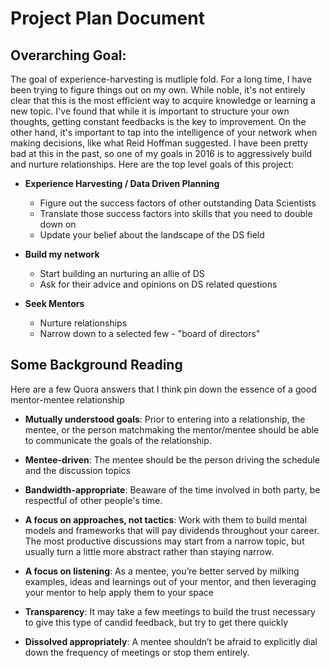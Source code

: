 # Project Plan Document

## Overarching Goal:

The goal of experience-harvesting is mutliple fold. For a long time, I have been trying to figure things out on my own. While noble, it's not entirely clear that this is the most efficient way to acquire knowledge or learning a new topic. I've found that while it is important to structure your own thoughts, getting constant feedbacks is the key to improvement. On the other hand, it's important to tap into the intelligence of your network when making decisions, like what Reid Hoffman suggested. I have been pretty bad at this in the past, so one of my goals in 2016 is to aggressively build and nurture relationships. Here are the top level goals of this project:

* **Experience Harvesting / Data Driven Planning**
	* Figure out the success factors of other outstanding Data Scientists
	* Translate those success factors into skills that you need to double down on
	* Update your belief about the landscape of the DS field

* **Build my network**
	* Start building an nurturing an allie of DS
	* Ask for their advice and opinions on DS related questions

* **Seek Mentors**
	* Nurture relationships
	* Narrow down to a selected few - "board of directors"

## Some Background Reading

Here are a few Quora answers that I think pin down the essence of a good mentor-mentee relationship

* **Mutually understood goals**: Prior to entering into a relationship, the mentee, or the person matchmaking the mentor/mentee should be able to communicate the goals of the relationship.

* **Mentee-driven**: The mentee should be the person driving the schedule and the discussion topics

* **Bandwidth-appropriate**: Beaware of the time involved in both party, be respectful of other people's time.

* **A focus on approaches, not tactics**: Work with them to build mental models and frameworks that will pay dividends throughout your career. The most productive discussions may start from a narrow topic, but usually turn a little more abstract rather than staying narrow.

* **A focus on listening**: As a mentee, you’re better served by milking examples, ideas and learnings out of your mentor, and then leveraging your mentor to help apply them to your space

* **Transparency**: It may take a few meetings to build the trust necessary to give this type of candid feedback, but try to get there quickly

* **Dissolved appropriately**: A mentee shouldn’t be afraid to explicitly dial down the frequency of meetings or stop them entirely.
